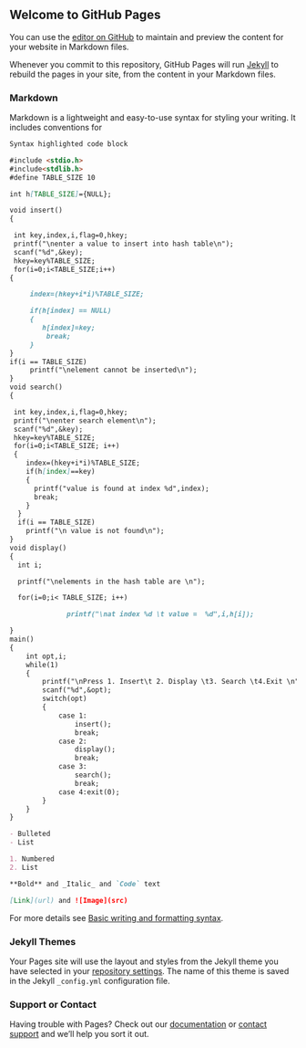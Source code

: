 ## Welcome to GitHub Pages

You can use the [editor on GitHub](https://github.com/saijahnavi01/doublehashing/edit/main/docs/index.md) to maintain and preview the content for your website in Markdown files.

Whenever you commit to this repository, GitHub Pages will run [Jekyll](https://jekyllrb.com/) to rebuild the pages in your site, from the content in your Markdown files.

### Markdown

Markdown is a lightweight and easy-to-use syntax for styling your writing. It includes conventions for

```markdown
Syntax highlighted code block

#include <stdio.h>
#include<stdlib.h>
#define TABLE_SIZE 10

int h[TABLE_SIZE]={NULL};

void insert()
{

 int key,index,i,flag=0,hkey;
 printf("\nenter a value to insert into hash table\n");
 scanf("%d",&key);
 hkey=key%TABLE_SIZE;
 for(i=0;i<TABLE_SIZE;i++)
{

     index=(hkey+i*i)%TABLE_SIZE;

     if(h[index] == NULL)
     {
        h[index]=key;
         break;
     }
}
if(i == TABLE_SIZE)
     printf("\nelement cannot be inserted\n");
}
void search()
{

 int key,index,i,flag=0,hkey;
 printf("\nenter search element\n");
 scanf("%d",&key);
 hkey=key%TABLE_SIZE;
 for(i=0;i<TABLE_SIZE; i++)
 {
    index=(hkey+i*i)%TABLE_SIZE;
    if(h[index]==key)
    {
      printf("value is found at index %d",index);
      break;
    }
  }
  if(i == TABLE_SIZE)
    printf("\n value is not found\n");
}
void display()
{
  int i;

  printf("\nelements in the hash table are \n");

  for(i=0;i< TABLE_SIZE; i++)

              printf("\nat index %d \t value =  %d",i,h[i]);

}
main()
{
    int opt,i;
    while(1)
    {
        printf("\nPress 1. Insert\t 2. Display \t3. Search \t4.Exit \n");
        scanf("%d",&opt);
        switch(opt)
        {
            case 1:
                insert();
                break;
            case 2:
                display();
                break;
            case 3:
                search();
                break;
            case 4:exit(0);
        }
    }
}

- Bulleted
- List

1. Numbered
2. List

**Bold** and _Italic_ and `Code` text

[Link](url) and ![Image](src)
```

For more details see [Basic writing and formatting syntax](https://docs.github.com/en/github/writing-on-github/getting-started-with-writing-and-formatting-on-github/basic-writing-and-formatting-syntax).

### Jekyll Themes

Your Pages site will use the layout and styles from the Jekyll theme you have selected in your [repository settings](https://github.com/saijahnavi01/doublehashing/settings/pages). The name of this theme is saved in the Jekyll `_config.yml` configuration file.

### Support or Contact

Having trouble with Pages? Check out our [documentation](https://docs.github.com/categories/github-pages-basics/) or [contact support](https://support.github.com/contact) and we’ll help you sort it out.
